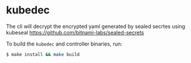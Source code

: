 # kubedec
The cli will decrypt the encrypted yaml generated by sealed secrtes using kubeseal  https://github.com/bitnami-labs/sealed-secrets

To build the `kubedec` and controller binaries, run:
```bash
$ make install && make build
```
